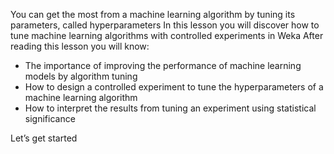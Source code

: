 You can get the most from a machine learning algorithm by tuning its parameters, called
hyperparameters In this lesson you will discover how to tune machine learning algorithms with
controlled experiments in Weka After reading this lesson you will know:
- The importance of improving the performance of machine learning models by algorithm
tuning
- How to design a controlled experiment to tune the hyperparameters of a machine learning
algorithm
- How to interpret the results from tuning an experiment using statistical significance

Let’s get started
